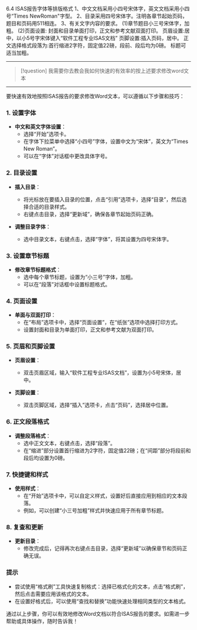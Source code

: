 6.4 ISAS报告字体等排版格式
1、中文文档采用小四号宋体字，英文文档采用小四号“Times NewRoman"字型。
2、目录采用四号宋体字。注明各章节起始页码，题目和页码用511相连。
3、有关文字内容的要求。
(1)章节题目小三号宋体字，加粗。
(2)页面设置:
封面和目录单面打印，正文和参考文献双面打印。
页眉设置:居中，以小5号字宋体键入“软件工程专业ISAS文档”
页脚设置:插入页码，居中。
正文选择格式段落为:首行缩进2字符，固定值22磅，段前、段后均为0磅。
标题可适当加粗。

---

>[!question]
>我需要你去教会我如何快速的有效率的按上述要求修改word文本


---

要快速有效地按照ISAS报告的要求修改Word文本，可以遵循以下步骤和技巧：

### 1. 设置字体
- **中文和英文字体设置**：
  - 选择“开始”选项卡。
  - 在字体下拉菜单中选择“小四号”字体，设置中文为“宋体”，英文为“Times New Roman”。
  - 可以在“字体”对话框中更改具体字号。

### 2. 目录设置
- **插入目录**：
  - 将光标放在要插入目录的位置，点击“引用”选项卡，选择“目录”，然后选择合适的目录样式。
  - 右键点击目录，选择“更新域”，确保各章节起始页码正确。

- **调整目录字体**：
  - 选中目录文本，右键点击，选择“字体”，将其设置为四号宋体字。

### 3. 设置章节标题
- **修改章节标题格式**：
  - 选中每个章节标题，设置为“小三号”字体，加粗。
  - 可以在“段落”对话框中设置标题格式。

### 4. 页面设置
- **单面与双面打印**：
  - 在“布局”选项卡中，选择“页面设置”，在“纸张”选项中选择打印方式。
  - 设置封面和目录为单面打印，正文和参考文献为双面打印。

### 5. 页眉和页脚设置
- **页眉设置**：
  - 双击页眉区域，输入“软件工程专业ISAS文档”，设置为小5号宋体，居中。
  
- **页脚设置**：
  - 双击页脚区域，选择“插入”选项卡，点击“页码”，选择居中位置。

### 6. 正文段落格式
- **调整段落格式**：
  - 选中正文文本，右键点击，选择“段落”。
  - 在“缩进”部分设置首行缩进为2字符，固定值22磅；在“间距”部分将段前和段后均设置为0磅。

### 7. 快捷键和样式
- **使用样式**：
  - 在“开始”选项卡中，可以自定义样式，设置好后直接应用到相应的文本段落。
  - 例如，可以创建“小三号加粗”样式并快速应用于所有章节标题。

### 8. 复查和更新
- **更新目录**：
  - 修改完成后，记得再次右键点击目录，选择“更新域”以确保章节和页码正确无误。

### 提示
- 尝试使用“格式刷”工具快速复制格式：选择已格式化的文本，点击“格式刷”，然后点击需要应用该格式的文本。
- 在设置好格式后，可以使用“查找和替换”功能快速处理相同类型的文本格式。

通过以上步骤，你可以有效地修改Word文档以符合ISAS报告的要求。如需进一步帮助或具体操作，随时告诉我！